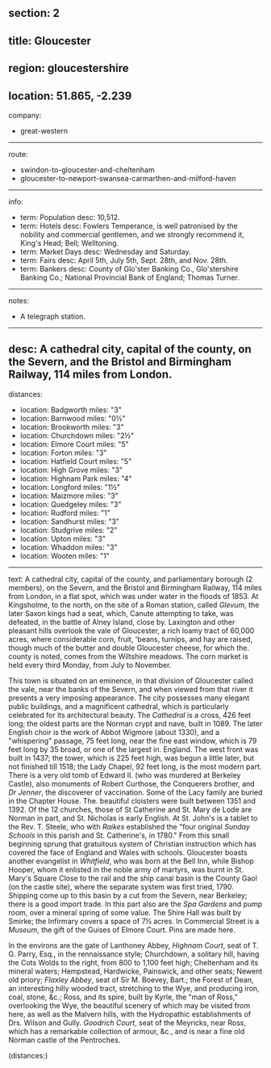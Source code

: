 section: 2
----
title: Gloucester
----
region: gloucestershire
----
location: 51.865, -2.239
----
company:
- great-western
----
route:
- swindon-to-gloucester-and-cheltenham
- gloucester-to-newport-swansea-carmarthen-and-milford-haven
----
info:
- term: Population
  desc: 10,512.
- term: Hotels
  desc: Fowlers Temperance, is well patronised by the nobility and commercial gentlemen, and we strongly recommend it, King's Head; Bell; Welltoning.
- term: Market Days
  desc: Wednesday and Saturday.
- term: Fairs
  desc: April 5th, July 5th, Sept. 28th, and Nov. 28th.
- term: Bankers
  desc: County of Glo'ster Banking Co., Glo'stershire Banking Co.; National Provincial Bank of England; Thomas Turner.
----
notes:
- A telegraph station.
----
desc: A cathedral city, capital of the county, on the Severn, and the Bristol and Birmingham Railway, 114 miles from London.
----
distances:
- location: Badgworth
  miles: "3"
- location: Barnwood
  miles: "0½"
- location: Brookworth
  miles: "3"
- location: Churchdown
  miles: "2½"
- location: Elmore Court
  miles: "5"
- location: Forton
  miles: "3"
- location: Hatfield Court
  miles: "5"
- location: High Grove
  miles: "3"
- location: Highnam Park
  miles: "4"
- location: Longford
  miles: "1½"
- location: Maizmore
  miles: "3"
- location: Quedgeley
  miles: "3"
- location: Rudford
  miles: "1"
- location: Sandhurst
  miles: "3"
- location: Studgrive
  miles: "2"
- location: Upton
  miles: "3"
- location: Whaddon
  miles: "3"
- location: Wooten
  miles: "1"
----
text: A cathedral city, capital of the county, and parliamentary borough (2 members), on the Severn, and the Bristol and Birmingham Railway, 114 miles from London, in a flat spot, which was under water in the floods of 1853. At Kingsholme, to the north, on the site of a Roman station, called *Glevum*, the later Saxon kings had a seat, which, Canute attempting to take, was defeated, in the battle of Alney Island, close by. Laxington and other pleasant hills overlook the vale of Gloucester, a rich loamy tract of 60,000 acres, where considerable corn, fruit, 'beans, turnips, and hay are raised, though much of the butter and double Gloucester cheese, for which the. county is noted, comes from the Wiltshire meadows. The corn market is held every third Monday, from July to November.

This town is situated on an eminence, in that division of Gloucester called the vale, near the banks of the Severn, and when viewed from that river it presents a very imposing appearance. The city possesses many elegant public buildings, and a magnificent cathedral, which is particularly celebrated for its architectural beauty. The *Cathedral* is a cross, 426 feet long; the oldest parts are the Norman crypt and nave, built in 1089. The later English choir is the work of Abbot Wigmore (about 1330), and a "whispering" passage, 75 feet long, near the fine east window, which is 79 feet long by 35 broad, or one of the largest in. England. The west front was built in 1437; the tower, which is 225 feet high, was begun a little later, but not finished till 1518; the Lady Chapel, 92 feet long, is the most modern part. There is a very old tomb of Edward II. (who was murdered at Berkeley Castle), also monuments of Robert Curthose, the Conquerers brother, and *Dr Jenner*, the discoverer of vaccination. Some of the Lacy family are buried in the Chapter House. The. beautiful cloisters were built between 1351 and 1392. Of the 12 churches, those of St Catherine and St. Mary de Lode are Norman in part, and St. Nicholas is early English. At St. John's is a tablet to the Rev. T. Steele, who with *Raikes* established the "four original *Sunday Schools* in this parish and St. Catherine's, in 1780." From this small beginning sprung that gratuitous system of Christian instruction which has covered the face of England and Wales with schools. Gloucester boasts another evangelist in *Whitfield*, who was born at the Bell Inn, while Bishop Hooper, whom it enlisted in the noble army of martyrs, was burnt in St. Mary's Square Close to the rail and the ship canal basin is the County Gaol (on the castle site), where the separate system was first tried, 1790. Shipping come up to this basin by a cut from the Severn, near Berkeley; there is a good import trade. In this part also are the *Spa Gardens* and pump room, over a mineral spring of some value. The Shire Hall was built by Smirke; the Infirmary covers a space of 7½ acres. In Commercial Street is a *Museum*, the gift of the Guises of Elmore Court. Pins are made here.

In the environs are the gate of Lanthoney Abbey, *Highnam Court*, seat of T. G. Parry, Esq., in the rennaissance style; Churchdown, a solitary hill, having the Cots Wolds to the right, from 800 to 1,100 feet high; Cheltenham and its mineral waters; Hempstead, Hardwicke, Painswick, and other seats; Newent old priory; *Flaxley Abbey*, seat of Sir M. Boevey, Bart.; the Forest of Dean, an interesting hilly wooded tract, stretching to the Wye, and producing iron, coal, stone, &c.; Ross, and its spire, built by Kyrle, the "man of Ross," overlooking the Wye, the beautiful scenery of which may be visited from here, as well as the Malvern hills, with the Hydropathic establishments of Drs. Wilson and Gully. *Goodrich Court*, seat of the Meyricks, near Ross, which has a remarkable collection of armour, &c., and is near a fine old Norman castle of the Pentroches.

(distances:)
